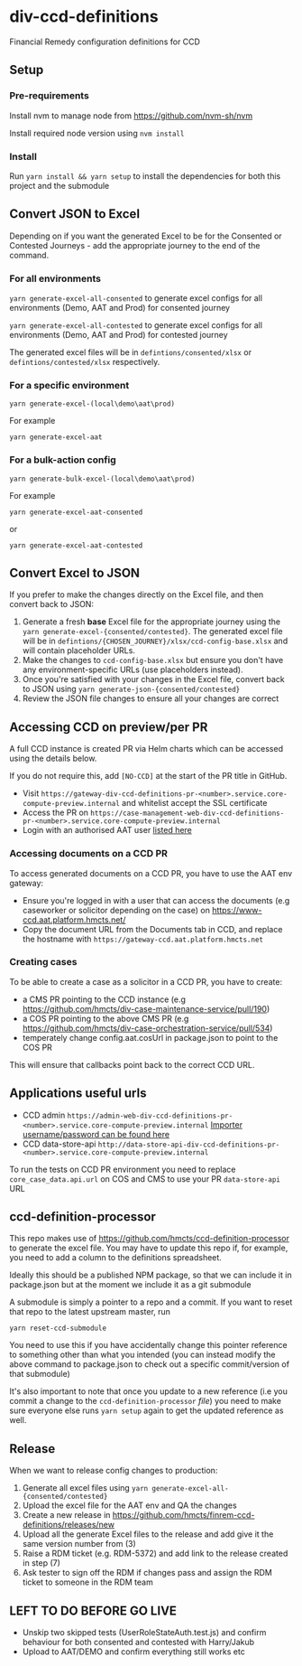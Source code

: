 # div-ccd-definitions
Financial Remedy configuration definitions for CCD
 
## Setup

### Pre-requirements 
Install nvm to manage node from https://github.com/nvm-sh/nvm

Install required node version using `nvm install`

### Install

Run `yarn install && yarn setup` to install the dependencies for both this project and the submodule

## Convert JSON to Excel

Depending on if you want the generated Excel to be for the Consented or Contested Journeys - add the appropriate journey to the end of the command.

### For all environments

`yarn generate-excel-all-consented` to generate excel configs for all environments (Demo, AAT and Prod) for consented journey

`yarn generate-excel-all-contested` to generate excel configs for all environments (Demo, AAT and Prod) for contested journey

The generated excel files will be in `defintions/consented/xlsx` or `defintions/contested/xlsx` respectively. 

### For a specific environment

`yarn generate-excel-(local\demo\aat\prod)` 

For example

`yarn generate-excel-aat`

### For a bulk-action config

`yarn generate-bulk-excel-(local\demo\aat\prod)` 

For example

`yarn generate-excel-aat-consented`

or 

`yarn generate-excel-aat-contested`

## Convert Excel to JSON

If you prefer to make the changes directly on the Excel file, and then convert back to JSON:

1) Generate a fresh **base** Excel file for the appropriate journey using the `yarn generate-excel-{consented/contested}`. The generated excel file will be in `defintions/{CHOSEN_JOURNEY}/xlsx/ccd-config-base.xlsx` and will contain placeholder URLs.
2) Make the changes to `ccd-config-base.xlsx` but ensure you don't have any environment-specific URLs (use placeholders instead).
3) Once you're satisfied with your changes in the Excel file, convert back to JSON using `yarn generate-json-{consented/contested}`
4) Review the JSON file changes to ensure all your changes are correct

## Accessing CCD on preview/per PR

A full CCD instance is created PR via Helm charts which can be accessed using the details below.

If you do not require this, add `[NO-CCD]` at the start of the PR title in GitHub.

* Visit `https://gateway-div-ccd-definitions-pr-<number>.service.core-compute-preview.internal` and whitelist accept the SSL certificate
* Access the PR on `https://case-management-web-div-ccd-definitions-pr-<number>.service.core-compute-preview.internal`
* Login with an authorised AAT user [listed here](https://github.com/hmcts/div-ccd-definitions/blob/master/definitions/divorce/json/UserProfile.json)

### Accessing documents on a CCD PR

To access generated documents on a CCD PR, you have to use the AAT env gateway:

* Ensure you're logged in with a user that can access the documents (e.g caseworker or solicitor depending on the case) on https://www-ccd.aat.platform.hmcts.net/
* Copy the document URL from the Documents tab in CCD, and replace the hostname with `https://gateway-ccd.aat.platform.hmcts.net`

### Creating cases 

To be able to create a case as a solicitor in a CCD PR, you have to create:

* a CMS PR pointing to the CCD instance (e.g https://github.com/hmcts/div-case-maintenance-service/pull/190)
* a COS PR pointing to the above CMS PR (e.g https://github.com/hmcts/div-case-orchestration-service/pull/534)
* temperately change config.aat.cosUrl in package.json to point to the COS PR

This will ensure that callbacks point back to the correct CCD URL.

## Applications useful urls

* CCD admin `https://admin-web-div-ccd-definitions-pr-<number>.service.core-compute-preview.internal` [Importer username/password can be found here](https://github.com/hmcts/ccd-docker-definition-importer#configuration)
* CCD data-store-api `http://data-store-api-div-ccd-definitions-pr-<number>.service.core-compute-preview.internal`

To run the tests on CCD PR environment you need to replace `core_case_data.api.url` on COS and CMS to use your PR `data-store-api` URL 


## ccd-definition-processor

This repo makes use of https://github.com/hmcts/ccd-definition-processor to generate the excel file. You may have to update this repo if, for example, you need to add a column to the definitions spreadsheet.

Ideally this should be a published NPM package, so that we can include it in package.json but at the moment we include it as a git submodule

A submodule is simply a pointer to a repo and a commit. If you want to reset that repo to the latest upstream master, run

```
yarn reset-ccd-submodule
```

You need to use this if you have accidentally change this pointer reference to something other than what you intended (you can instead modify the above command to package.json to check out a specific commit/version of that submodule)

It's also important to note that once you update to a new reference (i.e you commit a change to the `ccd-definition-processor` _file_) you need to make sure everyone else runs `yarn setup` again to get the updated reference as well.


## Release

When we want to release config changes to production:

1) Generate all excel files using `yarn generate-excel-all-{consented/contested}`
2) Upload the excel file for the AAT env and QA the changes
3) Create a new release in https://github.com/hmcts/finrem-ccd-definitions/releases/new
4) Upload all the generate Excel files to the release and add give it the same version number from (3)
5) Raise a RDM ticket (e.g. RDM-5372) and add link to the release created in step (7)
6) Ask tester to sign off the RDM if changes pass and assign the RDM ticket to someone in the RDM team


## LEFT TO DO BEFORE GO LIVE

- Unskip two skipped tests (UserRoleStateAuth.test.js) and confirm behaviour for both consented and contested with Harry/Jakub
- Upload to AAT/DEMO and confirm everything still works etc
